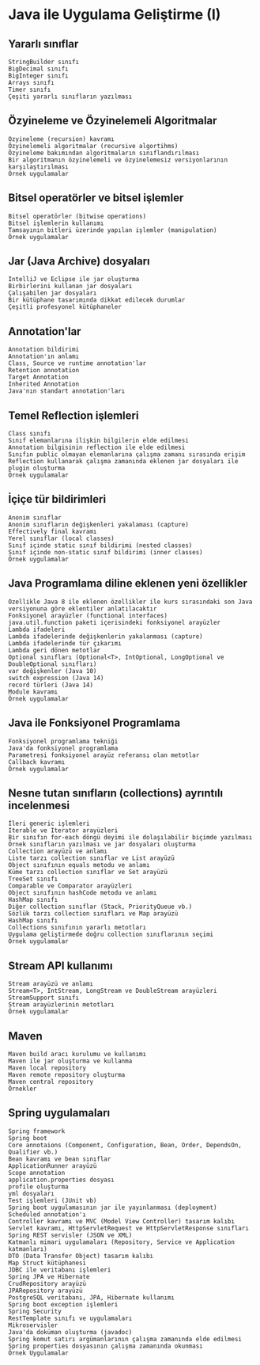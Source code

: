 # Java ile Uygulama Geliştirme (I)

## Yararlı sınıflar
    StringBuilder sınıfı
    BigDecimal sınıfı
    BigInteger sınıfı
    Arrays sınıfı
    Timer sınıfı
    Çeşiti yararlı sınıfların yazılması

## Özyineleme ve Özyinelemeli Algoritmalar
    Özyineleme (recursion) kavramı
    Özyinelemeli algoritmalar (recursive algortihms)
    Özyineleme bakımından algoritmaların sınıflandırılması
    Bir algoritmanın özyinelemeli ve özyinelemesiz versiyonlarının karşılaştırılması
    Örnek uygulamalar

## Bitsel operatörler ve bitsel işlemler
    Bitsel operatörler (bitwise operations)
    Bitsel işlemlerin kullanımı 
    Tamsayının bitleri üzerinde yapılan işlemler (manipulation)
    Örnek uygulamalar

## Jar (Java Archive) dosyaları
    IntelliJ ve Eclipse ile jar oluşturma
    Birbirlerini kullanan jar dosyaları
    Çalışabilen jar dosyaları
    Bir kütüphane tasarımında dikkat edilecek durumlar
    Çeşitli profesyonel kütüphaneler

## Annotation'lar
    Annotation bildirimi
    Annotation'ın anlamı
    Class, Source ve runtime annotation'lar
    Retention annotation
    Target Annotation
    Inherited Annotation
    Java'nın standart annotation'ları

## Temel Reflection işlemleri
    Class sınıfı 
    Sınıf elemanlarına ilişkin bilgilerin elde edilmesi
    Annotation bilgisinin reflection ile elde edilmesi
    Sınıfın public olmayan elemanlarına çalışma zamanı sırasında erişim
    Reflection kullanarak çalışma zamanında eklenen jar dosyaları ile plugin oluşturma
    Örnek uygulamalar

## İçiçe tür bildirimleri    
    Anonim sınıflar
    Anonim sınıfların değişkenleri yakalaması (capture)
    Effectively final kavramı
    Yerel sınıflar (local classes)
    Sınıf içinde static sınıf bildirimi (nested classes)
    Sınıf içinde non-static sınıf bildirimi (inner classes)
    Örnek uygulamalar

## Java Programlama diline eklenen yeni özellikler
    Özellikle Java 8 ile eklenen özellikler ile kurs sırasındaki son Java versiyonuna göre eklentiler anlatılacaktır
    Fonksiyonel arayüzler (functional interfaces)
    java.util.function paketi içerisindeki fonksiyonel arayüzler
    Lambda ifadeleri
    Lambda ifadelerinde değişkenlerin yakalanması (capture)
    Lambda ifadelerinde tür çıkarımı
    Lambda geri dönen metotlar
    Optional sınıfları (Optional<T>, IntOptional, LongOptional ve DoubleOptional sınıfları)
    var değişkenler (Java 10)
    switch expression (Java 14)
    record türleri (Java 14)
    Module kavramı
    Örnek uygulamalar

## Java ile Fonksiyonel Programlama
    Fonksiyonel programlama tekniği 
    Java'da fonksiyonel programlama
    Parametresi fonksiyonel arayüz referansı olan metotlar
    Callback kavramı
    Örnek uygulamalar

## Nesne tutan sınıfların (collections) ayrıntılı incelenmesi
    İleri generic işlemleri
    Iterable ve Iterator arayüzleri
    Bir sınıfın for-each döngü deyimi ile dolaşılabilir biçimde yazılması
    Örnek sınıfların yazılması ve jar dosyaları oluşturma
    Collection arayüzü ve anlamı
    Liste tarzı collection sınıflar ve List arayüzü
    Object sınıfının equals metodu ve anlamı
    Küme tarzı collection sınıflar ve Set arayüzü
    TreeSet sınıfı
    Comparable ve Comparator arayüzleri
    Object sınıfının hashCode metodu ve anlamı
    HashMap sınıfı
    Diğer collection sınıflar (Stack, PriorityQueue vb.)
    Sözlük tarzı collection sınıfları ve Map arayüzü
    HashMap sınıfı
    Collections sınıfının yararlı metotları
    Uygulama geliştirmede doğru collection sınıflarının seçimi
    Örnek uygulamalar

## Stream API kullanımı
    Stream arayüzü ve anlamı
    Stream<T>, IntStream, LongStream ve DoubleStream arayüzleri
    StreamSupport sınıfı
    Stream arayüzlerinin metotları
    Örnek uygulamalar

## Maven 
    Maven build aracı kurulumu ve kullanımı
    Maven ile jar oluşturma ve kullanma
    Maven local repository
    Maven remote repository oluşturma
    Maven central repository
    Örnekler

## Spring uygulamaları
    Spring framework
    Spring boot
    Core annotaions (Component, Configuration, Bean, Order, DependsOn, Qualifier vb.)
    Bean kavramı ve bean sınıflar
    ApplicationRunner arayüzü
    Scope annotation
    application.properties dosyası
    profile oluşturma
    yml dosyaları
    Test işlemleri (JUnit vb)
    Spring boot uygulamasının jar ile yayınlanması (deployment)
    Scheduled annotation'ı
    Controller kavramı ve MVC (Model View Controller) tasarım kalıbı
    Servlet kavramı, HttpServletRequest ve HttpServletResponse sınıfları
    Spring REST servisler (JSON ve XML)
    Katmanlı mimari uygulamaları (Repository, Service ve Application katmanları)
    DTO (Data Transfer Object) tasarım kalıbı
    Map Struct kütüphanesi
    JDBC ile veritabanı işlemleri
    Spring JPA ve Hibernate
    CrudRepository arayüzü
    JPARepository arayüzü
    PostgreSQL veritabanı, JPA, Hibernate kullanımı
    Spring boot exception işlemleri
    Spring Security 
    RestTemplate sınıfı ve uygulamaları
    Mikroservisler
    Java'da doküman oluşturma (javadoc)
    Spring komut satırı argümanlarının çalışma zamanında elde edilmesi
    Spring properties dosyasının çalışma zamanında okunması
    Örnek Uygulamalar

